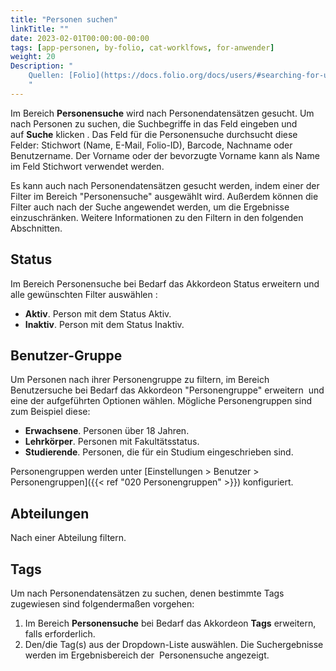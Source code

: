 ```yaml
---
title: "Personen suchen"
linkTitle: ""
date: 2023-02-01T00:00:00-00:00
tags: [app-personen, by-folio, cat-worklfows, for-anwender]
weight: 20
Description: "
    Quellen: [Folio](https://docs.folio.org/docs/users/#searching-for-user-records) <!-- & [GBV](https://info.gebev.de/display/FOLIOGBVEXTERN/Folio:+Persone) -->
    "
---
```


Im Bereich **Personensuche** wird nach Personendatensätzen gesucht. Um nach Personen zu suchen, die Suchbegriffe in das Feld eingeben und auf **Suche** klicken . Das Feld für die Personensuche durchsucht diese Felder: Stichwort (Name, E-Mail, Folio-ID), Barcode, Nachname oder Benutzername. Der Vorname oder der bevorzugte Vorname kann als Name im Feld Stichwort verwendet werden.

Es kann auch nach Personendatensätzen gesucht werden, indem einer der Filter im Bereich "Personensuche" ausgewählt wird. Außerdem können die Filter auch nach der Suche angewendet werden, um die Ergebnisse einzuschränken. Weitere Informationen zu den Filtern in den folgenden Abschnitten.

## Status

Im Bereich Personensuche bei Bedarf das Akkordeon Status erweitern und alle gewünschten Filter auswählen :

* **Aktiv**. Person mit dem Status Aktiv.
* **Inaktiv**. Person mit dem Status Inaktiv.

## Benutzer-Gruppe

Um Personen nach ihrer Personengruppe zu filtern, im Bereich Benutzersuche bei Bedarf das Akkordeon "Personengruppe" erweitern  und eine der aufgeführten Optionen wählen. Mögliche Personengruppen sind zum Beispiel diese:

* **Erwachsene**. Personen über 18 Jahren.
* **Lehrkörper**. Personen mit Fakultätsstatus.
* **Studierende**. Personen, die für ein Studium eingeschrieben sind.

Personengruppen werden unter [Einstellungen > Benutzer > Personengruppen]({{< ref "020 Personengruppen" >}}) konfiguriert.

## Abteilungen

Nach einer Abteilung filtern.

## Tags

Um nach Personendatensätzen zu suchen, denen bestimmte Tags zugewiesen sind folgendermaßen vorgehen:

1.  Im Bereich **Personensuche** bei Bedarf das Akkordeon **Tags** erweitern, falls erforderlich.
2.  Den/die Tag(s) aus der Dropdown-Liste auswählen. Die Suchergebnisse werden im Ergebnisbereich der  Personensuche angezeigt.
